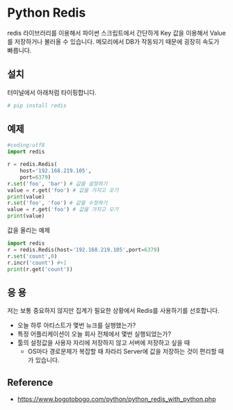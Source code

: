 # Python Redis
redis 라이브러리를 이용해서 파이썬 스크립트에서
간단하게 Key 값을 이용해서 Value 를 저장하거나 불러올 수 있습니다.
메모리에서 DB가 작동되기 때문에 굉장히 속도가 빠릅니다.

## 설치
터미널에서 아래처럼 타이핑합니다.

```bash
# pip install redis
```

## 예제
```python
#coding:utf8
import redis

r = redis.Redis(
    host='192.168.219.105',
    port=6379)
r.set('foo', 'bar') # 값을 설정하기
value = r.get('foo') # 값을 가지고 오기
print(value)
r.set('foo', 'foo') # 값을 수정하기
value = r.get('foo') # 값을 가지고 오기
print(value)
```

값을 올리는 예제
```python
import redis
r = redis.Redis(host='192.168.219.105',port=6379)
r.set('count',0)
r.incr('count') #+1
print(r.get('count'))
```

## 응 용
저는 보통 중요하지 않지만 집계가 필요한 상황에서 Redis를 사용하기를 선호합니다.

- 오늘 하루 아티스트가 몇번 뉴크를 실행했는가?
- 특정 어플리케이션이 오늘 회사 전체에서 몇번 실행되었는가?
- 툴의 설정값을 사용자 자리에 저장하지 않고 서버에 저장하고 싶을 때
    - OS마다 경로문제가 복잡할 때 차라리 Server에 값을 저장하는 것이 편리할 때가 있습니다.

## Reference
- https://www.bogotobogo.com/python/python_redis_with_python.php